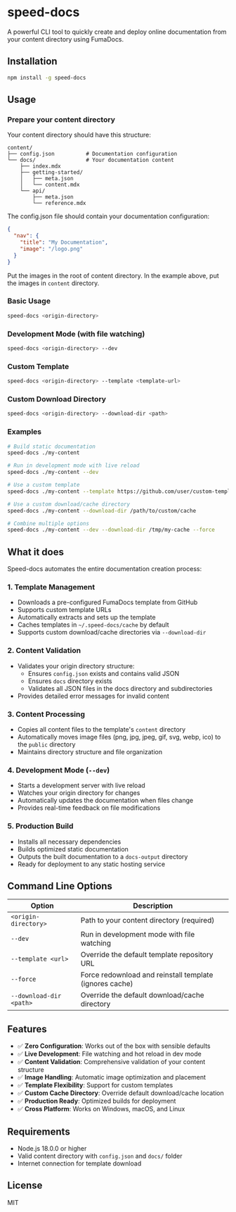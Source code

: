 # speed-docs

A powerful CLI tool to quickly create and deploy online documentation from your content directory using FumaDocs.

## Installation

```bash
npm install -g speed-docs
```

## Usage

### Prepare your content directory

Your content directory should have this structure:

```
content/
├── config.json          # Documentation configuration
└── docs/                # Your documentation content
    ├── index.mdx
    ├── getting-started/
    │   ├── meta.json
    │   └── content.mdx
    └── api/
        ├── meta.json
        └── reference.mdx
```

The config.json file should contain your documentation configuration:

```json
{
  "nav": {
    "title": "My Documentation",
    "image": "/logo.png"
  }
}
```

Put the images in the root of content directory. In the example above, put the images in `content` directory.

### Basic Usage

```bash
speed-docs <origin-directory>
```

### Development Mode (with file watching)

```bash
speed-docs <origin-directory> --dev
```

### Custom Template

```bash
speed-docs <origin-directory> --template <template-url>
```

### Custom Download Directory

```bash
speed-docs <origin-directory> --download-dir <path>
```

### Examples

```bash
# Build static documentation
speed-docs ./my-content

# Run in development mode with live reload
speed-docs ./my-content --dev

# Use a custom template
speed-docs ./my-content --template https://github.com/user/custom-template/archive/main.tar.gz

# Use a custom download/cache directory
speed-docs ./my-content --download-dir /path/to/custom/cache

# Combine multiple options
speed-docs ./my-content --dev --download-dir /tmp/my-cache --force
```

## What it does

Speed-docs automates the entire documentation creation process:

### 1. **Template Management**

- Downloads a pre-configured FumaDocs template from GitHub
- Supports custom template URLs
- Automatically extracts and sets up the template
- Caches templates in `~/.speed-docs/cache` by default
- Supports custom download/cache directories via `--download-dir`

### 2. **Content Validation**

- Validates your origin directory structure:
  - Ensures `config.json` exists and contains valid JSON
  - Ensures `docs` directory exists
  - Validates all JSON files in the docs directory and subdirectories
- Provides detailed error messages for invalid content

### 3. **Content Processing**

- Copies all content files to the template's `content` directory
- Automatically moves image files (png, jpg, jpeg, gif, svg, webp, ico) to the `public` directory
- Maintains directory structure and file organization

### 4. **Development Mode** (`--dev`)

- Starts a development server with live reload
- Watches your origin directory for changes
- Automatically updates the documentation when files change
- Provides real-time feedback on file modifications

### 5. **Production Build**

- Installs all necessary dependencies
- Builds optimized static documentation
- Outputs the built documentation to a `docs-output` directory
- Ready for deployment to any static hosting service

## Command Line Options

| Option                  | Description                                             |
| ----------------------- | ------------------------------------------------------- |
| `<origin-directory>`    | Path to your content directory (required)               |
| `--dev`                 | Run in development mode with file watching              |
| `--template <url>`      | Override the default template repository URL            |
| `--force`               | Force redownload and reinstall template (ignores cache) |
| `--download-dir <path>` | Override the default download/cache directory           |

## Features

- ✅ **Zero Configuration**: Works out of the box with sensible defaults
- ✅ **Live Development**: File watching and hot reload in dev mode
- ✅ **Content Validation**: Comprehensive validation of your content structure
- ✅ **Image Handling**: Automatic image optimization and placement
- ✅ **Template Flexibility**: Support for custom templates
- ✅ **Custom Cache Directory**: Override default download/cache location
- ✅ **Production Ready**: Optimized builds for deployment
- ✅ **Cross Platform**: Works on Windows, macOS, and Linux

## Requirements

- Node.js 18.0.0 or higher
- Valid content directory with `config.json` and `docs/` folder
- Internet connection for template download

## License

MIT
